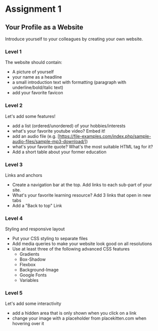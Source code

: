 # Assignment 1
## Your Profile as a Website
Introduce yourself to your colleagues by creating your own website.

### Level 1
The website should contain:
* A picture of yourself
* your name as a headline
* a small introduction text with formatting (paragraph with underline/bold/italic text)
* add your favorite favicon

### Level 2
Let's add some features!
* add a list (ordered/unordered) of your hobbies/interests
* what's your favorite youtube video? Embed it!
* add an audio file (e.g. [https://file-examples.com/index.php/sample-audio-files/sample-mp3-download/])
* what's your favorite quote? What's the most suitable HTML tag for it?
* Add a short table about your former education

### Level 3
Links and anchors
* Create a navigation bar at the top. Add links to each sub-part of your site.
* What's your favorite learning resource? Add 3 links that open in new tabs
* Add a "Back to top" Link

### Level 4
Styling and responsive layout
* Put your CSS styling to separate files
* Add media queries to make your website look good on all resolutions
* Use at least three of the following advanced CSS features
  * Gradients
  * Box-Shadow
  * Flexbox
  * Background-Image
  * Google Fonts
  * Variables

### Level 5
Let's add some interactivity
* add a hidden area that is only shown when you click on a link
* change your image with a placeholder from placekitten.com when hovering over it